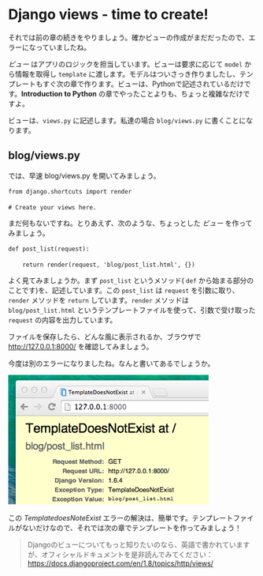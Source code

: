 # Django views - time to create!

それでは前の章の続きをやりましょう。確かビューの作成がまだだったので、エラーになっていましたね。

*ビュー* はアプリのロジックを担当しています。ビューは要求に応じて `model` から情報を取得し `template` に渡します。モデルはついさっき作りましたし、テンプレートもすぐ次の章で作ります。ビューは、Pythonで記述されているだけです。__Introduction to Python__ の章でやったことよりも、ちょっと複雑なだけですよ。

ビューは、`views.py` に記述します。私達の場合 `blog/views.py` に書くことになります。

## blog/views.py

では、早速 blog/views.py を開いてみましょう。

    from django.shortcuts import render

    # Create your views here.

まだ何もないですね。とりあえず、次のような、ちょっとした *ビュー* を作ってみましょう。

    def post_list(request):

        return render(request, 'blog/post_list.html', {})

よく見てみましょうか。まず `post_list` というメソッド( `def` から始まる部分のことです)を、記述しています。この `post_list` は `request` を引数に取り、`render` メソッドを `return` しています。`render` メソッドは `blog/post_list.html` というテンプレートファイルを使って、引数で受け取った `request` の内容を出力しています。

ファイルを保存したら、どんな風に表示されるか、ブラウザで http://127.0.0.1:8000/ を確認してみましょう。

今度は別のエラーになりましたね。なんと書いてあるでしょうか。

![Error](images/error.png)

この *TemplatedoesNoteExist* エラーの解決は、簡単です。テンプレートファイルがないだけなので、それでは次の章でテンプレートを作ってみましょう！

> Djangoのビューについてもっと知りたいのなら、英語で書かれていますが、オフィシャルドキュメントを是非読んでみてください：https://docs.djangoproject.com/en/1.8/topics/http/views/
